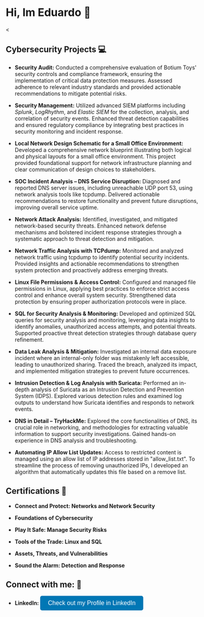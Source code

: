 <h1> Hi, Im Eduardo 👋</h1>

<<h2>Cybersecurity Projects 💻</h2>

<ul>
  <li>
    <b>Security Audit:</b> Conducted a comprehensive evaluation of Botium Toys' security controls and compliance framework, ensuring the implementation of critical data protection measures. Assessed adherence to relevant industry standards and provided actionable recommendations to mitigate potential risks.
  </li>
</ul>

<ul>
  <li>
    <b>Security Management:</b> Utilized advanced SIEM platforms including <i>Splunk</i>, <i>LogRhythm</i>, and <i>Elastic SIEM</i> for the collection, analysis, and correlation of security events. Enhanced threat detection capabilities and ensured regulatory compliance by integrating best practices in security monitoring and incident response.
  </li>
</ul>

<ul>
  <li>
    <b>Local Network Design Schematic for a Small Office Environment:</b> Developed a comprehensive network blueprint illustrating both logical and physical layouts for a small office environment. This project provided foundational support for network infrastructure planning and clear communication of design choices to stakeholders.
  </li>
</ul>

<ul>
  <li>
    <b>SOC Incident Analysis – DNS Service Disruption:</b> Diagnosed and reported DNS server issues, including unreachable UDP port 53, using network analysis tools like tcpdump. Delivered actionable recommendations to restore functionality and prevent future disruptions, improving overall service uptime.
  </li>
</ul>

<ul>
  <li>
    <b>Network Attack Analysis:</b> Identified, investigated, and mitigated network-based security threats. Enhanced network defense mechanisms and bolstered incident response strategies through a systematic approach to threat detection and mitigation.
  </li>
</ul>

<ul>
  <li>
    <b>Network Traffic Analysis with TCPdump:</b> Monitored and analyzed network traffic using tcpdump to identify potential security incidents. Provided insights and actionable recommendations to strengthen system protection and proactively address emerging threats.
  </li>
</ul>

<ul>
  <li>
    <b>Linux File Permissions & Access Control:</b> Configured and managed file permissions in Linux, applying best practices to enforce strict access control and enhance overall system security. Strengthened data protection by ensuring proper authorization protocols were in place.
  </li>
</ul>

<ul>
  <li>
    <b>SQL for Security Analysis & Monitoring:</b> Developed and optimized SQL queries for security analysis and monitoring, leveraging data insights to identify anomalies, unauthorized access attempts, and potential threats. Supported proactive threat detection strategies through database query refinement.
  </li>
</ul>

<ul>
  <li>
    <b>Data Leak Analysis & Mitigation:</b> Investigated an internal data exposure incident where an internal-only folder was mistakenly left accessible, leading to unauthorized sharing. Traced the breach, analyzed its impact, and implemented mitigation strategies to prevent future occurrences.
  </li>
</ul>

<ul>
  <li>
    <b>Intrusion Detection & Log Analysis with Suricata:</b> Performed an in-depth analysis of Suricata as an Intrusion Detection and Prevention System (IDPS). Explored various detection rules and examined log outputs to understand how Suricata identifies and responds to network events.
  </li>
</ul>

<ul>
  <li>
    <b>DNS in Detail – TryHackMe:</b> Explored the core functionalities of DNS, its crucial role in networking, and methodologies for extracting valuable information to support security investigations. Gained hands-on experience in DNS analysis and troubleshooting.
  </li>
</ul>

<ul>
  <li>
    <b>Automating IP Allow List Updates:</b> Access to restricted content is managed using an allow list of IP addresses stored in "allow_list.txt". To streamline the process of removing unauthorized IPs, I developed an algorithm that automatically updates this file based on a remove list.
  </li>
</ul>


<h2>Certifications 📄</h2>

<ul>
  <li>
    <b> Connect and Protect: Networks and Network Security </b>
  </li>
</ul>
<ul>
  <li>
    <b> Foundations of Cybersecurity </b>
  </li>
</ul>
<ul>
  <li>
    <b> Play It Safe: Manage Security Risks </b>
  </li>
</ul>
<ul>
  <li>
    <b> Tools of the Trade: Linux and SQL </b> 
  </li>
</ul>
<ul>
<li>
  <b> Assets, Threats, and Vulnerabilities </b>
</li>
</ul>
<ul>
  <li>
    <b> Sound the Alarm: Detection and Response</b>
  </li>
</ul> 
<h2> Connect with me: 📲 </h2>

<ul>
  <li>
    <b>LinkedIn:</b>
    <a href="https://www.linkedin.com/in/ecobianiii" target="_blank">
      <button style="background-color: #0077B5; color: white; border: none; padding: 10px 20px; border-radius: 5px; font-size: 16px;">
        Check out my Profile in LinkedIn
      </button>
    </a>
  </li>
</ul>
